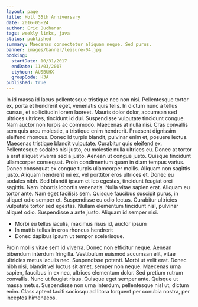 ```yaml
---
layout: page
title: Holt 35th Anniversary
date: 2016-05-24
author: Eric Buchanan
tags: weekly links, java
status: published
summary: Maecenas consectetur aliquam neque. Sed purus.
banner: images/banner/leisure-04.jpg
booking:
  startDate: 10/31/2017
  endDate: 11/03/2017
  ctyhocn: AUSBUHX
  groupCode: H3A
published: true
---
```

In id massa id lacus pellentesque tristique nec non nisi. Pellentesque tortor ex, porta et hendrerit eget, venenatis quis felis. In dictum nunc a tellus cursus, et sollicitudin lorem laoreet. Mauris dolor dolor, accumsan sed ultrices ultrices, tincidunt id dui. Suspendisse vulputate tincidunt congue. Nam auctor non turpis ac commodo. Maecenas at nulla nisi. Cras convallis sem quis arcu molestie, a tristique enim hendrerit. Praesent dignissim eleifend rhoncus. Donec id turpis blandit, pulvinar enim et, posuere lectus. Maecenas tristique blandit vulputate. Curabitur quis eleifend ex. Pellentesque sodales nisi justo, eu molestie nulla ultrices eu. Donec at tortor a erat aliquet viverra sed a justo. Aenean ut congue justo. Quisque tincidunt ullamcorper consequat.
Proin condimentum quam in diam tempus varius. Donec consequat ex congue turpis ullamcorper mollis. Aliquam non sagittis justo. Aliquam hendrerit mi ex, vel porttitor eros ultrices et. Donec eu sodales nibh. Sed blandit ipsum et leo egestas, tincidunt feugiat orci sagittis. Nam lobortis lobortis venenatis. Nulla vitae sapien erat. Aliquam eu tortor ante. Nam eget facilisis sem. Quisque faucibus suscipit purus, in aliquet odio semper et. Suspendisse eu odio lectus. Curabitur ultricies vulputate tortor sed egestas. Nullam elementum tincidunt nisl, pulvinar aliquet odio. Suspendisse a ante justo. Aliquam id semper nisi.

* Morbi eu tellus iaculis, maximus risus id, auctor ipsum
* In mattis tellus in eros rhoncus hendrerit
* Donec dapibus ipsum ut tempor scelerisque.

Proin mollis vitae sem id viverra. Donec non efficitur neque. Aenean bibendum interdum fringilla. Vestibulum euismod accumsan elit, vitae ultricies metus iaculis nec. Suspendisse potenti. Morbi ut velit erat. Donec nibh nisi, blandit vel luctus sit amet, semper non neque. Maecenas urna sapien, faucibus in ex nec, ultrices elementum dolor. Sed pretium rutrum convallis. Nunc ut feugiat risus. Quisque eget semper ante. Quisque ut massa metus. Suspendisse non urna interdum, pellentesque nisl ut, dictum enim. Class aptent taciti sociosqu ad litora torquent per conubia nostra, per inceptos himenaeos.
